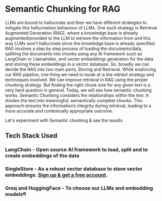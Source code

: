 # Semantic Chunking for RAG
LLMs are bound to hallucinate and then we have different strategies to mitigate this hallucination behaviour of LLMs. One such strategy is Retrieval Augmented Generation (RAG), where a knowledge base is already augmented/provided to the LLM to retrieve the information from and this way LLMs won't hallucinate since the knowledge base is already specified.
RAG involves a step by step process of loading the documents/data, splitting the documents into chunks using any AI framework such as LangChain or LlamaIndex, and vector embeddings generation for the data and storing these embeddings in a vector database.
So, broadly we can devide the RAG into two main parts, Storing and Retrieval. 
While enahncing our RAG pipeline, one thing we need to looak at is the retriavl strategy and technoques involved. We can improve retrieval in RAG using the proper chunking strategy. But finding the right chunk size for any given text is a very hard question in general.
Today, we will see how semantic chunking works. Semantic Chunking considers the relationships within the text. It divides the text into meaningful, semantically complete chunks. This approach ensures the information’s integrity during retrieval, leading to a more accurate and contextually appropriate outcome.

Let's experiment with Semantic chunking & see the results

## Tech Stack Used
### LangChain - Open source AI framework to load, split and to create embeddings of the data
### SingleStore - As a robust vector database to store vector embeddings. [Sign up & get a free account](https://www.singlestore.com/cloud-trial/?utm_medium=referral&utm_source=pavan&utm_term=yt&utm_content=semRAG).
### Groq and HuggingFace - To choose our LLMs and embedding models¶
